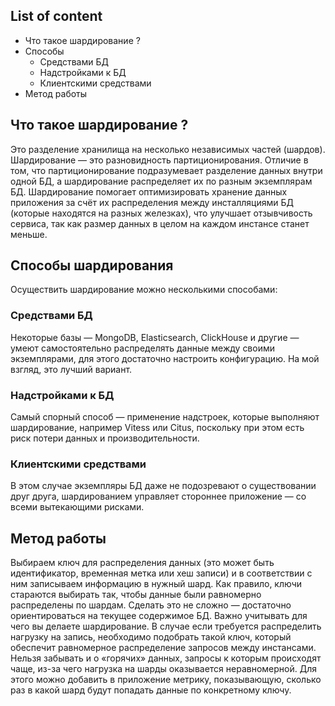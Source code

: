 ## List of content
- Что такое шардирование ?
- Способы
  - Средствами БД
  - Надстройками к БД
  - Клиентскими средствами
- Метод работы
  
## Что такое шардирование ?
Это разделение хранилища на несколько независимых частей (шардов). Шардирование — это разновидность партиционирования. Отличие в том, что партиционирование подразумевает разделение данных внутри одной БД, а шардирование распределяет их по разным экземплярам БД. 
Шардирование помогает оптимизировать хранение данных приложения за счёт их распределения между инсталляциями БД (которые находятся на разных железках), что улучшает отзывчивость сервиса, так как размер данных в целом на каждом инстансе станет меньше.

## Способы шардирования
Осуществить шардирование можно несколькими способами:
### Средствами БД
Некоторые базы — MongoDB, Elasticsearch, ClickHouse и другие — умеют самостоятельно распределять данные между своими экземплярами, для этого достаточно настроить конфигурацию. На мой взгляд, это лучший вариант.
### Надстройками к БД
Самый спорный способ — применение надстроек, которые выполняют шардирование, например Vitess или Citus, поскольку при этом есть риск потери данных и производительности.
### Клиентскими средствами
В этом случае экземпляры БД даже не подозревают о существовании друг друга, шардированием управляет стороннее приложение — со всеми вытекающими рисками.

## Метод работы
Выбираем ключ для распределения данных (это может быть идентификатор, временная метка или хеш записи) и в соответствии с ним записываем информацию в нужный шард. Как правило, ключи стараются выбирать так, чтобы данные были равномерно распределены по шардам. Сделать это не сложно — достаточно ориентироваться на текущее содержимое БД. 
Важно учитывать для чего вы делаете шардирование. В случае если требуется распределить нагрузку на запись, необходимо подобрать такой ключ, который обеспечит равномерное распределение запросов между инстансами. Нельзя забывать и о «горячих» данных, запросы к которым происходят чаще, из-за чего нагрузка на шарды оказывается неравномерной. Для этого можно добавить в приложение метрику, показывающую, сколько раз в какой шард будут попадать данные по конкретному ключу. 
